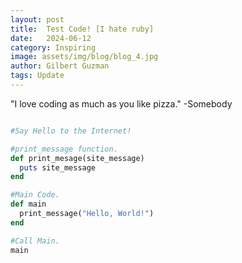 ```yaml
---
layout: post
title:  Test Code! [I hate ruby]
date:   2024-06-12
category: Inspiring
image: assets/img/blog/blog_4.jpg
author: Gilbert Guzman
tags: Update
---
```


"I love coding as much as you like pizza."
-Somebody

```ruby

#Say Hello to the Internet!

#print_message function.
def print_mesage(site_message)
  puts site_message
end

#Main Code.
def main
  print_message("Hello, World!")
end

#Call Main.
main
```
